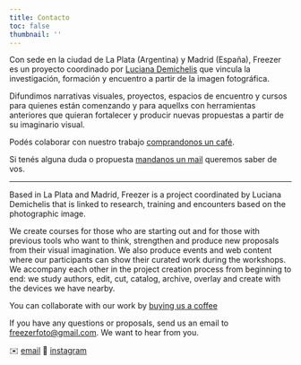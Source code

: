 ```yaml
---
title: Contacto
toc: false
thumbnail: ''
---
```


Con sede en la ciudad de La Plata (Argentina) y Madrid (España), Freezer es un proyecto coordinado por [Luciana Demichelis](https://www.instagram.com/demichelisluciana) que vincula la investigación, formación y encuentro a partir de la imagen fotográfica.

Difundimos narrativas visuales, proyectos, espacios de encuentro y cursos para quienes están comenzando y para aquellxs con herramientas anteriores que quieran fortalecer y producir nuevas propuestas a partir de su imaginario visual.

Podés colaborar con nuestro trabajo [comprandonos un café](https://cafecito.app/freezerfoto).

Si tenés alguna duda o propuesta [mandanos un mail](mailto:freezerfoto@gmail.com) queremos saber de vos.

***

Based in La Plata and Madrid, Freezer is a project coordinated by Luciana Demichelis that is linked to research, training and encounters based on the photographic image.

We create courses for those who are starting out and for those with previous tools who want to think, strengthen and produce new proposals from their visual imagination. We also produce events and web content where our participants can show their curated work during the workshops. We accompany each other in the project creation process from beginning to end: we study authors, edit, cut, catalog, archive, overlay and create with the devices we have nearby.

You can collaborate with our work by [buying us a coffee](https://cafecito.app/freezerfoto)

If you have any questions or proposals, send us an email to [freezerfoto@gmail.com](freezerfoto@gmail.com). We want to hear from you.

✉️ [email](mailto:freezerfoto@gmail.com)   📸 [instagram](https://www.instagram.com/freezer.foto)
